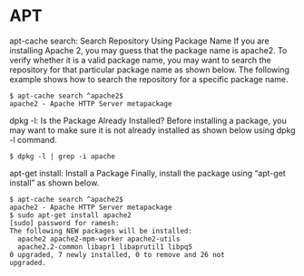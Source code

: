 # APT

apt-cache search: Search Repository Using Package Name
If you are installing Apache 2, you may guess that the package name is apache2. To verify whether it is a valid package name, you may want to search the repository for that particular package name as shown below.
The following example shows how to search the repository for a specific package name.

```
$ apt-cache search ^apache2$
apache2 - Apache HTTP Server metapackage
```

dpkg -l: Is the Package Already Installed?
Before installing a package, you may want to make sure it is not already installed as shown below using dpkg -l command.
```
$ dpkg -l | grep -i apache
```

apt-get install: Install a Package
Finally, install the package using “apt-get install” as shown below.
```
$ apt-cache search ^apache2$
apache2 - Apache HTTP Server metapackage
$ sudo apt-get install apache2
[sudo] password for ramesh:
The following NEW packages will be installed:
  apache2 apache2-mpm-worker apache2-utils
  apache2.2-common libapr1 libaprutil1 libpq5
0 upgraded, 7 newly installed, 0 to remove and 26 not
upgraded.
```